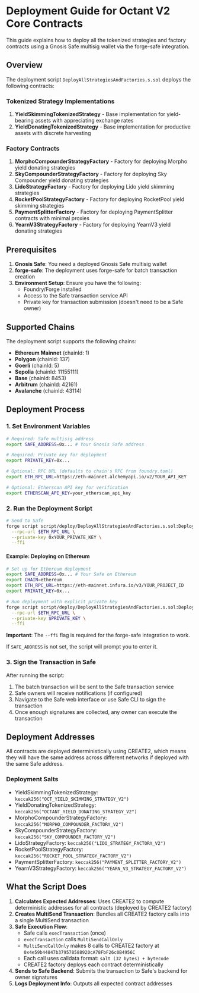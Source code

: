 # Deployment Guide for Octant V2 Core Contracts

This guide explains how to deploy all the tokenized strategies and factory contracts using a Gnosis Safe multisig wallet via the forge-safe integration.

## Overview

The deployment script `DeployAllStrategiesAndFactories.s.sol` deploys the following contracts:

### Tokenized Strategy Implementations
1. **YieldSkimmingTokenizedStrategy** - Base implementation for yield-bearing assets with appreciating exchange rates
2. **YieldDonatingTokenizedStrategy** - Base implementation for productive assets with discrete harvesting

### Factory Contracts  
1. **MorphoCompounderStrategyFactory** - Factory for deploying Morpho yield donating strategies
2. **SkyCompounderStrategyFactory** - Factory for deploying Sky Compounder yield donating strategies
3. **LidoStrategyFactory** - Factory for deploying Lido yield skimming strategies
4. **RocketPoolStrategyFactory** - Factory for deploying RocketPool yield skimming strategies
5. **PaymentSplitterFactory** - Factory for deploying PaymentSplitter contracts with minimal proxies
6. **YearnV3StrategyFactory** - Factory for deploying YearnV3 yield donating strategies

## Prerequisites

1. **Gnosis Safe**: You need a deployed Gnosis Safe multisig wallet
2. **forge-safe**: The deployment uses forge-safe for batch transaction creation
3. **Environment Setup**: Ensure you have the following:
   - Foundry/Forge installed
   - Access to the Safe transaction service API
   - Private key for transaction submission (doesn't need to be a Safe owner)

## Supported Chains

The deployment script supports the following chains:
- **Ethereum Mainnet** (chainId: 1)
- **Polygon** (chainId: 137) 
- **Goerli** (chainId: 5)
- **Sepolia** (chainId: 11155111)
- **Base** (chainId: 8453)
- **Arbitrum** (chainId: 42161)
- **Avalanche** (chainId: 43114)

## Deployment Process

### 1. Set Environment Variables

```bash
# Required: Safe multisig address
export SAFE_ADDRESS=0x... # Your Gnosis Safe address

# Required: Private key for deployment
export PRIVATE_KEY=0x...

# Optional: RPC URL (defaults to chain's RPC from foundry.toml)
export ETH_RPC_URL=https://eth-mainnet.alchemyapi.io/v2/YOUR_API_KEY

# Optional: Etherscan API key for verification
export ETHERSCAN_API_KEY=your_etherscan_api_key
```

### 2. Run the Deployment Script

```bash
# Send to Safe
forge script script/deploy/DeployAllStrategiesAndFactories.s.sol:DeployAllStrategiesAndFactories \
  --rpc-url $ETH_RPC_URL \
  --private-key 0xYOUR_PRIVATE_KEY \
  --ffi
```

#### Example: Deploying on Ethereum

```bash
# Set up for Ethereum deployment
export SAFE_ADDRESS=0x... # Your Safe on Ethereum
export CHAIN=ethereum
export ETH_RPC_URL=https://eth-mainnet.infura.io/v3/YOUR_PROJECT_ID
export PRIVATE_KEY=0x...

# Run deployment with explicit private key
forge script script/deploy/DeployAllStrategiesAndFactories.s.sol:DeployAllStrategiesAndFactories \
  --rpc-url $ETH_RPC_URL \
  --private-key $PRIVATE_KEY \
  --ffi
```

**Important**: The `--ffi` flag is required for the forge-safe integration to work.

If `SAFE_ADDRESS` is not set, the script will prompt you to enter it.

### 3. Sign the Transaction in Safe

After running the script:
1. The batch transaction will be sent to the Safe transaction service
2. Safe owners will receive notifications (if configured)
3. Navigate to the Safe web interface or use Safe CLI to sign the transaction
4. Once enough signatures are collected, any owner can execute the transaction

## Deployment Addresses

All contracts are deployed deterministically using CREATE2, which means they will have the same address across different networks if deployed with the same Safe address.

### Deployment Salts
- YieldSkimmingTokenizedStrategy: `keccak256("OCT_YIELD_SKIMMING_STRATEGY_V2")`
- YieldDonatingTokenizedStrategy: `keccak256("OCTANT_YIELD_DONATING_STRATEGY_V2")`
- MorphoCompounderStrategyFactory: `keccak256("MORPHO_COMPOUNDER_FACTORY_V2")`
- SkyCompounderStrategyFactory: `keccak256("SKY_COMPOUNDER_FACTORY_V2")`
- LidoStrategyFactory: `keccak256("LIDO_STRATEGY_FACTORY_V2")`
- RocketPoolStrategyFactory: `keccak256("ROCKET_POOL_STRATEGY_FACTORY_V2")`
- PaymentSplitterFactory: `keccak256("PAYMENT_SPLITTER_FACTORY_V2")`
- YearnV3StrategyFactory: `keccak256("YEARN_V3_STRATEGY_FACTORY_V2")`

## What the Script Does

1. **Calculates Expected Addresses**: Uses CREATE2 to compute deterministic addresses for all contracts (deployed by CREATE2 factory)
2. **Creates MultiSend Transaction**: Bundles all CREATE2 factory calls into a single MultiSend transaction
3. **Safe Execution Flow**:
   - Safe calls `execTransaction` (once)
   - `execTransaction` calls `MultiSendCallOnly`
   - `MultiSendCallOnly` makes 8 calls to CREATE2 factory at `0x4e59b44847b379578588920cA78FbF26c0B4956C`
   - Each call uses calldata format: `salt (32 bytes) + bytecode`
   - CREATE2 factory deploys each contract deterministically
4. **Sends to Safe Backend**: Submits the transaction to Safe's backend for owner signatures
5. **Logs Deployment Info**: Outputs all expected contract addresses

